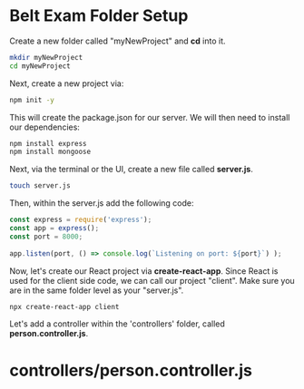 # Belt Exam Folder Setup

Create a new folder called "myNewProject" and **cd** into it.

```bash
mkdir myNewProject
cd myNewProject
```
Next, create a new project via:

```bash
npm init -y
```

This will create the package.json for our server. We will then need to install our dependencies:

```bash
npm install express
npm install mongoose
```

Next, via the terminal or the UI, create a new file called **server.js**.

```bash
touch server.js
```

Then, within the server.js add the following code:

```javascript
const express = require('express');
const app = express();
const port = 8000;
    
app.listen(port, () => console.log(`Listening on port: ${port}`) );
```

Now, let's create our React project via **create-react-app**. Since React is used for the client side code, we can call our project "client". Make sure you are in the same folder level as your "server.js".

```bash
npx create-react-app client
```

Let's add a controller within the 'controllers' folder, called **person.controller.js**.

# controllers/person.controller.js

